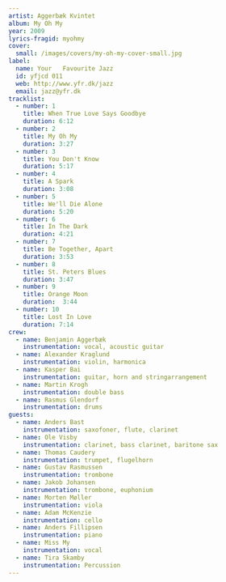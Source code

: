 ```yaml
---
artist: Aggerbæk Kvintet
album: My Oh My
year: 2009
lyrics-fragid: myohmy
cover:
  small: /images/covers/my-oh-my-cover-small.jpg
label:
  name: Your   Favourite Jazz
  id: yfjcd 011
  web: http://www.yfr.dk/jazz
  email: jazz@yfr.dk
tracklist:
  - number: 1
    title: When True Love Says Goodbye
    duration: 6:12
  - number: 2
    title: My Oh My
    duration: 3:27
  - number: 3
    title: You Don't Know
    duration: 5:17
  - number: 4
    title: A Spark
    duration: 3:08
  - number: 5
    title: We'll Die Alone
    duration: 5:20
  - number: 6
    title: In The Dark
    duration: 4:21
  - number: 7
    title: Be Together, Apart
    duration: 3:53
  - number: 8
    title: St. Peters Blues
    duration: 3:47
  - number: 9
    title: Orange Moon
    duration:  3:44
  - number: 10
    title: Lost In Love
    duration: 7:14
crew:
  - name: Benjamin Aggerbæk
    instrumentation: vocal, acoustic guitar
  - name: Alexander Kraglund
    instrumentation: violin, harmonica
  - name: Kasper Bai
    instrumentation: guitar, horn and stringarrangement
  - name: Martin Krogh
    instrumentation: double bass
  - name: Rasmus Glendorf
    instrumentation: drums
guests:
  - name: Anders Bast
    instrumentation: saxofoner, flute, clarinet
  - name: Ole Visby
    instrumentation: clarinet, bass clarinet, baritone sax
  - name: Thomas Caudery
    instrumentation: trumpet, flugelhorn
  - name: Gustav Rasmussen
    instrumentation: trombone
  - name: Jakob Johansen
    instrumentation: trombone, euphonium
  - name: Morten Møller
    instrumentation: viola
  - name: Adam McKenzie
    instrumentation: cello
  - name: Anders Fillipsen
    instrumentation: piano
  - name: Miss My
    instrumentation: vocal
  - name: Tira Skamby
    instrumentation: Percussion
---
```

